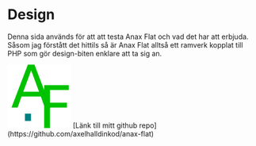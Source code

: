 Design
==============================================

Denna sida används för att att testa Anax Flat och vad det har att erbjuda. Såsom jag förstått det hittils så är Anax Flat alltså ett ramverk kopplat till PHP som gör design-biten enklare att ta sig an.


<img src="../img/anax.png">
[Länk till mitt github repo](https://github.com/axelhalldinkod/anax-flat)
